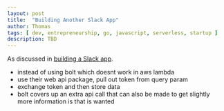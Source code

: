 ```yaml
---
layout: post
title:  "Building Another Slack App"
author: Thomas
tags: [ dev, entrepreneurship, go, javascript, serverless, startup ]
description: TBD
---
```


As discussed in [building a Slack app](/blog/building-a-slack-app).

- instead of using bolt which doesnt work in aws lambda
- use their web api package, pull out token from query param
- exchange token and then store data
- bolt covers up an extra api call that can also be made to get slightly more information is that is wanted
